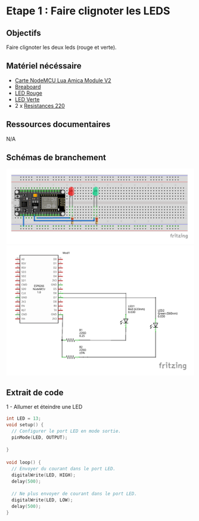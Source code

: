 # Etape 1 : Faire clignoter les LEDS

## Objectifs 
Faire clignoter les deux leds (rouge et verte).

## Matériel nécéssaire
- [Carte NodeMCU Lua Amica Module V2](https://leony.ydayslyon.fr/consumables/284)
- [Breaboard](https://leony.ydayslyon.fr/consumables/291)
- [LED Rouge](https://leony.ydayslyon.fr/consumables/80)
- [LED Verte](https://leony.ydayslyon.fr/consumables/88)
- 2 x [Resistances 220](https://leony.ydayslyon.fr/consumables/104) 

## Ressources documentaires
N/A

## Schémas de branchement
![breaboard](../images/step-1_bb.png)
![schematics](../images/step-1_schem.png)


## Extrait de code 
1 - Allumer et éteindre une LED
```c
int LED = 13;
void setup() {
  // Configurer le port LED en mode sortie. 
  pinMode(LED, OUTPUT);

}

void loop() {
  // Envoyer du courant dans le port LED. 
  digitalWrite(LED, HIGH);
  delay(500);

  // Ne plus envoyer de courant dans le port LED.
  digitalWrite(LED, LOW);
  delay(500);
}

```
